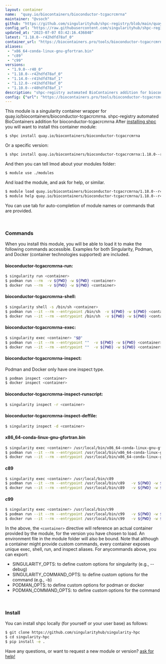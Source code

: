 ```yaml
---
layout: container
name:  "quay.io/biocontainers/bioconductor-tcgacrcmrna"
maintainer: "@vsoch"
github: "https://github.com/singularityhub/shpc-registry/blob/main/quay.io/biocontainers/bioconductor-tcgacrcmrna/container.yaml"
config_url: "https://raw.githubusercontent.com/singularityhub/shpc-registry/main/quay.io/biocontainers/bioconductor-tcgacrcmrna/container.yaml"
updated_at: "2023-07-07 03:42:16.436848"
latest: "1.18.0--r42hdfd78af_0"
container_url: "https://biocontainers.pro/tools/bioconductor-tcgacrcmrna"
aliases:
 - "x86_64-conda-linux-gnu-gfortran.bin"
 - "c89"
 - "c99"
versions:
 - "1.9.0--r40_0"
 - "1.18.0--r42hdfd78af_0"
 - "1.14.0--r41hdfd78af_1"
 - "1.12.0--r41hdfd78af_0"
 - "1.10.0--r40hdfd78af_1"
description: "shpc-registry automated BioContainers addition for bioconductor-tcgacrcmrna"
config: {"url": "https://biocontainers.pro/tools/bioconductor-tcgacrcmrna", "maintainer": "@vsoch", "description": "shpc-registry automated BioContainers addition for bioconductor-tcgacrcmrna", "latest": {"1.18.0--r42hdfd78af_0": "sha256:068c62f7f5f38c4e93155f219079779fb7141a58f17a759dfeed685574f20932"}, "tags": {"1.9.0--r40_0": "sha256:5443dfe2ac3f2398959cce08325a870fff818701829339a5ee9f3e9762607150", "1.18.0--r42hdfd78af_0": "sha256:068c62f7f5f38c4e93155f219079779fb7141a58f17a759dfeed685574f20932", "1.14.0--r41hdfd78af_1": "sha256:e44f7564735d6405e5fba6a46ceb9b5803a59d333df4c3b618cbb2617c173269", "1.12.0--r41hdfd78af_0": "sha256:0d6539fb199090807999609828b31d8ce0979fd377860201486c9c25b7d40b8f", "1.10.0--r40hdfd78af_1": "sha256:7ec47cd77f25483a0a43e6bfa11a4d00180a1fed4b2eb14081b40b8edd6717ed"}, "docker": "quay.io/biocontainers/bioconductor-tcgacrcmrna", "aliases": {"x86_64-conda-linux-gnu-gfortran.bin": "/usr/local/bin/x86_64-conda-linux-gnu-gfortran.bin", "c89": "/usr/local/bin/c89", "c99": "/usr/local/bin/c99"}}
---
```


This module is a singularity container wrapper for quay.io/biocontainers/bioconductor-tcgacrcmrna.
shpc-registry automated BioContainers addition for bioconductor-tcgacrcmrna
After [installing shpc](#install) you will want to install this container module:


```bash
$ shpc install quay.io/biocontainers/bioconductor-tcgacrcmrna
```

Or a specific version:

```bash
$ shpc install quay.io/biocontainers/bioconductor-tcgacrcmrna:1.18.0--r42hdfd78af_0
```

And then you can tell lmod about your modules folder:

```bash
$ module use ./modules
```

And load the module, and ask for help, or similar.

```bash
$ module load quay.io/biocontainers/bioconductor-tcgacrcmrna/1.18.0--r42hdfd78af_0
$ module help quay.io/biocontainers/bioconductor-tcgacrcmrna/1.18.0--r42hdfd78af_0
```

You can use tab for auto-completion of module names or commands that are provided.

<br>

### Commands

When you install this module, you will be able to load it to make the following commands accessible.
Examples for both Singularity, Podman, and Docker (container technologies supported) are included.

#### bioconductor-tcgacrcmrna-run:

```bash
$ singularity run <container>
$ podman run --rm  -v ${PWD} -w ${PWD} <container>
$ docker run --rm  -v ${PWD} -w ${PWD} <container>
```

#### bioconductor-tcgacrcmrna-shell:

```bash
$ singularity shell -s /bin/sh <container>
$ podman run --it --rm --entrypoint /bin/sh  -v ${PWD} -w ${PWD} <container>
$ docker run --it --rm --entrypoint /bin/sh  -v ${PWD} -w ${PWD} <container>
```

#### bioconductor-tcgacrcmrna-exec:

```bash
$ singularity exec <container> "$@"
$ podman run --it --rm --entrypoint ""  -v ${PWD} -w ${PWD} <container> "$@"
$ docker run --it --rm --entrypoint ""  -v ${PWD} -w ${PWD} <container> "$@"
```

#### bioconductor-tcgacrcmrna-inspect:

Podman and Docker only have one inspect type.

```bash
$ podman inspect <container>
$ docker inspect <container>
```

#### bioconductor-tcgacrcmrna-inspect-runscript:

```bash
$ singularity inspect -r <container>
```

#### bioconductor-tcgacrcmrna-inspect-deffile:

```bash
$ singularity inspect -d <container>
```


#### x86_64-conda-linux-gnu-gfortran.bin

```bash
$ singularity exec <container> /usr/local/bin/x86_64-conda-linux-gnu-gfortran.bin
$ podman run --it --rm --entrypoint /usr/local/bin/x86_64-conda-linux-gnu-gfortran.bin   -v ${PWD} -w ${PWD} <container> -c " $@"
$ docker run --it --rm --entrypoint /usr/local/bin/x86_64-conda-linux-gnu-gfortran.bin   -v ${PWD} -w ${PWD} <container> -c " $@"
```


#### c89

```bash
$ singularity exec <container> /usr/local/bin/c89
$ podman run --it --rm --entrypoint /usr/local/bin/c89   -v ${PWD} -w ${PWD} <container> -c " $@"
$ docker run --it --rm --entrypoint /usr/local/bin/c89   -v ${PWD} -w ${PWD} <container> -c " $@"
```


#### c99

```bash
$ singularity exec <container> /usr/local/bin/c99
$ podman run --it --rm --entrypoint /usr/local/bin/c99   -v ${PWD} -w ${PWD} <container> -c " $@"
$ docker run --it --rm --entrypoint /usr/local/bin/c99   -v ${PWD} -w ${PWD} <container> -c " $@"
```



In the above, the `<container>` directive will reference an actual container provided
by the module, for the version you have chosen to load. An environment file in the
module folder will also be bound. Note that although a container
might provide custom commands, every container exposes unique exec, shell, run, and
inspect aliases. For anycommands above, you can export:

 - SINGULARITY_OPTS: to define custom options for singularity (e.g., --debug)
 - SINGULARITY_COMMAND_OPTS: to define custom options for the command (e.g., -b)
 - PODMAN_OPTS: to define custom options for podman or docker
 - PODMAN_COMMAND_OPTS: to define custom options for the command

<br>

### Install

You can install shpc locally (for yourself or your user base) as follows:

```bash
$ git clone https://github.com/singularityhub/singularity-hpc
$ cd singularity-hpc
$ pip install -e .
```

Have any questions, or want to request a new module or version? [ask for help!](https://github.com/singularityhub/singularity-hpc/issues)